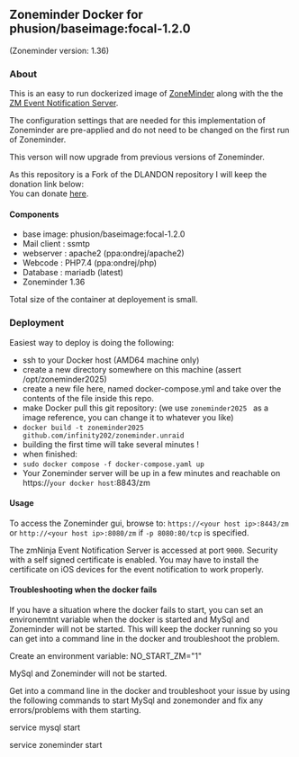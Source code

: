 ## Zoneminder Docker for phusion/baseimage:focal-1.2.0

(Zoneminder version: 1.36)

### About
This is an easy to run dockerized image of [ZoneMinder](https://github.com/ZoneMinder/zoneminder) along with the the [ZM Event Notification Server](https://github.com/pliablepixels/zmeventnotification).  

The configuration settings that are needed for this implementation of Zoneminder are pre-applied and do not need to be changed on the first run of Zoneminder.

This verson will now upgrade from previous versions of Zoneminder.

As this repository is a Fork of the DLANDON repository I will keep the donation link below:  
You can donate [here](https://www.paypal.com/us/cgi-bin/webscr?cmd=_s-xclick&amp;hosted_button_id=EJGPC7B5CS66E).

#### Components
- base image: phusion/baseimage:focal-1.2.0
- Mail client : ssmtp
- webserver : apache2 (ppa:ondrej/apache2)
- Webcode : PHP7.4 (ppa:ondrej/php)
- Database : mariadb (latest)
- Zoneminder 1.36

Total size of the container at deployement is small. 

### Deployment
Easiest way to deploy is doing the following:  
- ssh to your Docker host (AMD64 machine only)
- create a new directory somewhere on this machine (assert /opt/zoneminder2025)
- create a new file here, named docker-compose.yml and take over the contents of the file inside this repo.
- make Docker pull this git repository: (we use `zoneminder2025 ` as a image reference, you can change it to whatever you like) 
- ```docker build -t zoneminder2025 github.com/infinity202/zoneminder.unraid ```
- building the first time will take several minutes !
- when finished:
- ```sudo docker compose -f docker-compose.yaml up```
- Your Zoneminder server will be up in a few minutes and reachable on https://`your docker host`:8843/zm 

#### Usage

To access the Zoneminder gui, browse to: `https://<your host ip>:8443/zm` or `http://<your host ip>:8080/zm` if `-p 8080:80/tcp` is specified.

The zmNinja Event Notification Server is accessed at port `9000`.  Security with a self signed certificate is enabled.  You may have to install the certificate on iOS devices for the event notification to work properly.

#### Troubleshooting when the docker fails

If you have a situation where the docker fails to start, you can set an environemtnt variable when the docker is started and MySql and Zoneminder will not be started.  This will keep the docker running so you can get into a command line in the docker and troubleshoot the problem.

Create an environment variable:
NO_START_ZM="1"

MySql and Zoneminder will not be started.

Get into a command line in the docker and troubleshoot your issue by using the following commands to start MySql and zonemonder and fix any errors/problems with them starting.

service mysql start

service zoneminder start
